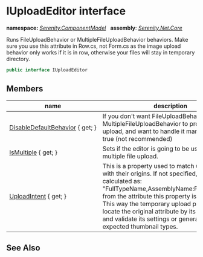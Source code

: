 # IUploadEditor interface
**namespace:** *[Serenity.ComponentModel](../README.md#serenity.componentmodel-namespace)*   **assembly**: *[Serenity.Net.Core](../README.md)*

Runs FileUploadBehavior or MultipleFileUploadBehavior behaviors. Make sure you use this attribute in Row.cs, not Form.cs as the image upload behavior only works if it is in row, otherwise your files will stay in temporary directory.

```csharp
public interface IUploadEditor
```

## Members

| name | description |
| --- | --- |
| [DisableDefaultBehavior](IUploadEditor/DisableDefaultBehavior.md) { get; } | If you don't want FileUploadBehavior / MultipleFileUploadBehavior to process this upload, and want to handle it manually, set to true (not recommended) |
| [IsMultiple](IUploadEditor/IsMultiple.md) { get; } | Sets if the editor is going to be used for multiple file upload. |
| [UploadIntent](IUploadEditor/UploadIntent.md) { get; } | This is a property used to match uploaded files with their origins. If not specified, will be calculated as: "FullTypeName,AssemblyName:PropertyName" from the attribute this property is placed on. This way the temporary upload processor can locate the original attribute by its type name and validate its settings or generate the expected thumbnail types. |

## See Also